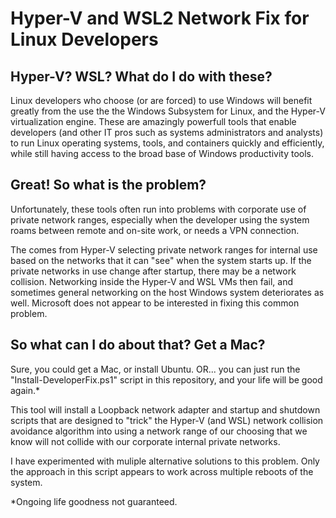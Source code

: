 # Hyper-V and WSL2 Network Fix for Linux Developers

## Hyper-V?  WSL?  What do I do with these?

Linux developers who choose (or are forced) to use Windows will benefit greatly
from the use the the Windows Subsystem for Linux, and the Hyper-V virtualization
engine.  These are amazingly powerfull tools that enable developers (and other IT pros
such as systems administrators and analysts) to run Linux operating systems, tools, and
containers quickly and efficiently, while still having access to the broad base of
Windows productivity tools.

## Great! So what is the problem?

Unfortunately, these tools often run into problems with corporate use of
private network ranges, especially when the developer using the system roams
between remote and on-site work, or needs a VPN connection.

The comes from Hyper-V selecting private network ranges for internal use based
on the networks that it can "see" when the system starts up.  If the private networks
in use change after startup, there may be a network collision.  Networking inside
the Hyper-V and WSL VMs then fail, and sometimes general networking on the host
Windows system deteriorates as well.  Microsoft does not appear to be interested in
fixing this common problem.

## So what can I do about that?  Get a Mac?

Sure, you could get a Mac, or install Ubuntu.  OR... you can just run the
"Install-DeveloperFix.ps1" script in this repository, and your life will be good again.*

This tool will install a Loopback network adapter and startup and shutdown scripts
that are designed to "trick" the Hyper-V (and WSL) network collision avoidance
algorithm into using a network range of our choosing that we know will not collide
with our corporate internal private networks.

I have experimented with muliple alternative solutions to this problem.
Only the approach in this script appears to work across multiple reboots of the system.

*Ongoing life goodness not guaranteed.
